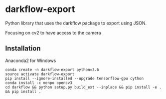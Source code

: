 # darkflow-export

Python library that uses the darkflow package to export using JSON. 

Focusing on cv2 to have access to the camera


## Installation

Anaconda2 for Windows
```{bash}
conda create -n darkflow-export python=3.6
source activate darkflow-export
pip install --ignore-installed --upgrade tensorflow-gpu cython
conda install -c menpo opencv3 
cd darkflow && python setup.py build_ext --inplace && pip install -e . && pip install .
```
